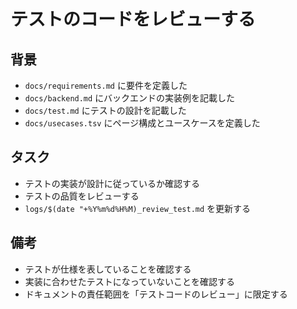 # テストのコードをレビューする

## 背景

- `docs/requirements.md` に要件を定義した
- `docs/backend.md` にバックエンドの実装例を記載した
- `docs/test.md` にテストの設計を記載した
- `docs/usecases.tsv` にページ構成とユースケースを定義した

## タスク

- テストの実装が設計に従っているか確認する
- テストの品質をレビューする
- `logs/$(date "+%Y%m%d%H%M)_review_test.md` を更新する

## 備考

- テストが仕様を表していることを確認する
- 実装に合わせたテストになっていないことを確認する
- ドキュメントの責任範囲を「テストコードのレビュー」に限定する
